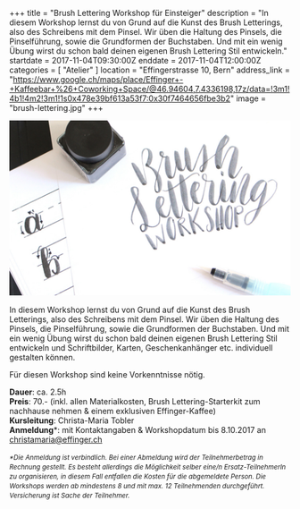 +++
title = "Brush Lettering Workshop für Einsteiger"
description = "In diesem Workshop lernst du von Grund auf die Kunst des Brush Letterings, also des Schreibens mit dem Pinsel. Wir üben die Haltung des Pinsels, die Pinselführung, sowie die Grundformen der Buchstaben. Und mit ein wenig Übung wirst du schon bald deinen eigenen Brush Lettering Stil entwickeln."
startdate = 2017-11-04T09:30:00Z
enddate = 2017-11-04T12:00:00Z
categories = [ "Atelier" ]
location = "Effingerstrasse 10, Bern"
address_link = "https://www.google.ch/maps/place/Effinger+-+Kaffeebar+%26+Coworking+Space/@46.94604,7.4336198,17z/data=!3m1!4b1!4m2!3m1!1s0x478e39bf613a53f7:0x30f7464656fbe3b2"
image = "brush-lettering.jpg"
+++

![Brush Lettering Workshop im Atelier](brush-lettering.jpg)

In diesem Workshop lernst du von Grund auf die Kunst des Brush Letterings, also des Schreibens mit dem Pinsel. Wir üben die Haltung des Pinsels, die Pinselführung, sowie die Grundformen der Buchstaben. Und mit ein wenig Übung wirst du schon bald deinen eigenen Brush Lettering Stil entwickeln und Schriftbilder, Karten, Geschenkanhänger etc. individuell gestalten können.

Für diesen Workshop sind keine Vorkenntnisse nötig.


**Dauer**: ca. 2.5h  
**Preis**: 70.- (inkl. allen Materialkosten, Brush Lettering-Starterkit zum nachhause nehmen & einem exklusiven Effinger-Kaffee)   
**Kursleitung**: Christa-Maria Tobler   
**Anmeldung**\*: mit Kontaktangaben & Workshopdatum bis 8.10.2017 an [christamaria@effinger.ch](mailto:christamaria@effinger.ch)

<small>*\*Die Anmeldung ist verbindlich. Bei einer Abmeldung wird der Teilnehmerbetrag in Rechnung gestellt. Es besteht allerdings die Möglichkeit selber eine/n Ersatz-TeilnehmerIn zu organisieren, in diesem Fall entfallen die Kosten für die abgemeldete Person. Die Workshops werden ab mindestens 8 und mit max. 12 Teilnehmenden durchgeführt. Versicherung ist Sache der Teilnehmer.*</small>
